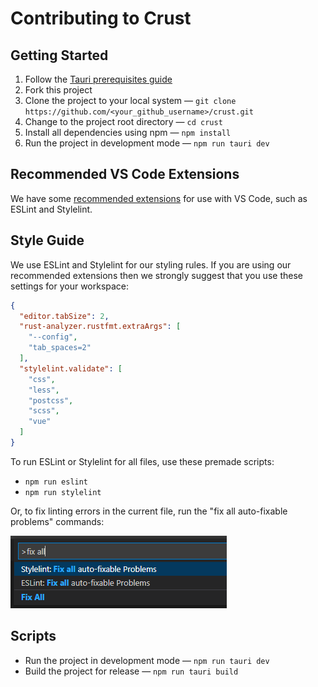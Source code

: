 # Contributing to Crust

## Getting Started
1. Follow the [Tauri prerequisites guide](https://tauri.app/v1/guides/getting-started/prerequisites)
2. Fork this project
3. Clone the project to your local system — `git clone https://github.com/<your_github_username>/crust.git`
4. Change to the project root directory — `cd crust`
5. Install all dependencies using npm — `npm install`
6. Run the project in development mode — `npm run tauri dev`

## Recommended VS Code Extensions
We have some [recommended extensions](.vscode/extensions.json) for use with VS Code, such as ESLint and Stylelint.

## Style Guide
We use ESLint and Stylelint for our styling rules. If you are using our recommended extensions then we strongly suggest that you use these settings for your workspace:
```json
{
  "editor.tabSize": 2,
  "rust-analyzer.rustfmt.extraArgs": [
    "--config",
    "tab_spaces=2"
  ],
  "stylelint.validate": [
    "css",
    "less",
    "postcss",
    "scss",
    "vue"
  ]
}
```

To run ESLint or Stylelint for all files, use these premade scripts:
- `npm run eslint`
- `npm run stylelint`

Or, to fix linting errors in the current file, run the "fix all auto-fixable problems" commands:

![fix all auto-fixable problems command](docs/images/fix-all-auto-fixable-problems.png)

## Scripts
- Run the project in development mode — `npm run tauri dev`
- Build the project for release — `npm run tauri build`
